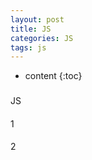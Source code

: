 ```yaml
---
layout: post
title: JS
categories: JS
tags: js
---
```


* content
{:toc}



### 
JS


#### 
1


#### 
2